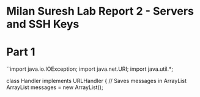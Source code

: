 # Milan Suresh Lab Report 2 - Servers and SSH Keys

# Part 1

``import java.io.IOException;
import java.net.URI;
import java.util.*;

class Handler implements URLHandler {
    // Saves messages in ArrayList
    ArrayList<String> messages = new ArrayList<String>();
`````
